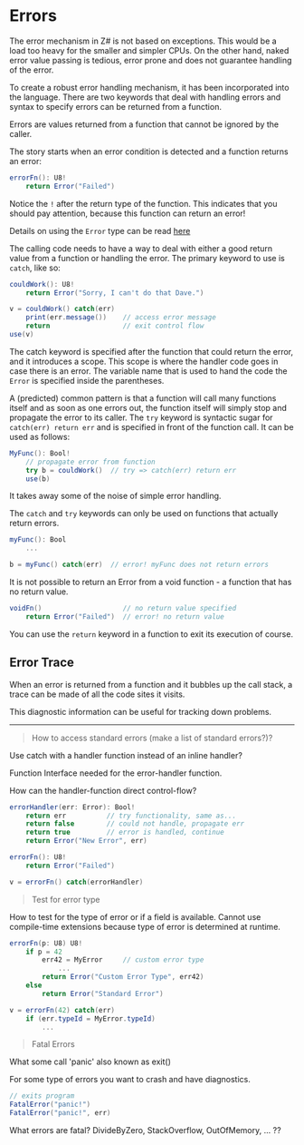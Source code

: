 # Errors

The error mechanism in Z# is not based on exceptions. This would be a load too heavy for the smaller and simpler CPUs. On the other hand, naked error value passing is tedious, error prone and does not guarantee handling of the error.

To create a robust error handling mechanism, it has been incorporated into the language. There are two keywords that deal with handling errors and syntax to specify errors can be returned from a function.

Errors are values returned from a function that cannot be ignored by the caller.

The story starts when an error condition is detected and a function returns an error:

```C#
errorFn(): U8!
    return Error("Failed")
```

Notice the `!` after the return type of the function. This indicates that you should pay attention, because this function can return an error!

Details on using the `Error` type can be read [here]('../types/error.md')

The calling code needs to have a way to deal with either a good return value from a function or handling the error. The primary keyword to use is `catch`, like so:

```C#
couldWork(): U8!
    return Error("Sorry, I can't do that Dave.")

v = couldWork() catch(err)
    print(err.message())    // access error message
    return                  // exit control flow
use(v)
```

The catch keyword is specified after the function that could return the error, and it introduces a scope. This scope is where the handler code goes in case there is an error. The variable name that is used to hand the code the `Error` is specified inside the parentheses.

A (predicted) common pattern is that a function will call many functions itself and as soon as one errors out, the function itself will simply stop and propagate the error to its caller. The `try` keyword is syntactic sugar for `catch(err) return err` and is specified in front of the function call. It can be used as follows:

```C#
MyFunc(): Bool!
    // propagate error from function
    try b = couldWork()  // try => catch(err) return err
    use(b)
```

It takes away some of the noise of simple error handling.

The `catch` and `try` keywords can only be used on functions that actually return errors.

```C#
myFunc(): Bool
    ...

b = myFunc() catch(err)  // error! myFunc does not return errors
```

It is not possible to return an Error from a void function - a function that has no return value.

```C#
voidFn()                    // no return value specified
    return Error("Failed")  // error! no return value
```

You can use the `return` keyword in a function to exit its execution of course.

## Error Trace

When an error is returned from a function and it bubbles up the call stack, a trace can be made of all the code sites it visits.

This diagnostic information can be useful for tracking down problems.

---

> How to access standard errors (make a list of standard errors?)?

Use catch with a handler function instead of an inline handler?

Function Interface needed for the error-handler function.

How can the handler-function direct control-flow?

```C#
errorHandler(err: Error): Bool!
    return err          // try functionality, same as...
    return false        // could not handle, propagate err
    return true         // error is handled, continue
    return Error("New Error", err)

errorFn(): U8!
    return Error("Failed")

v = errorFn() catch(errorHandler)
```

> Test for error type

How to test for the type of error or if a field is available.
Cannot use compile-time extensions because type of error is determined at runtime.

```C#
errorFn(p: U8) U8!
    if p = 42
        err42 = MyError     // custom error type
            ...
        return Error("Custom Error Type", err42)
    else
        return Error("Standard Error")

v = errorFn(42) catch(err)
    if (err.typeId = MyError.typeId)
        ...
```

> Fatal Errors

What some call 'panic' also known as exit()

For some type of errors you want to crash and have diagnostics.

```C#
// exits program
FatalError("panic!")
FatalError("panic!", err)
```

What errors are fatal? DivideByZero, StackOverflow, OutOfMemory, ... ??

